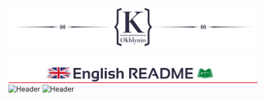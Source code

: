 ![Header](https://github.com/KonstantinOkhlynin/LearnToLearn/blob/master/assets/Headergithubname%20(2).svg)



[![Header](https://github.com/KonstantinOkhlynin/LearnToLearn/blob/master/assets/1.svg)](https://github.com/KonstantinOkhlynin/Mesto-Backend/blob/main/README.EN.MD)
![Header](https://github.com/KonstantinOkhlynin/Project15/blob/main/assets/Mesto%20BackendRU.svg)
![Header](https://github.com/KonstantinOkhlynin/Project15/blob/main/assets/12.svg)
